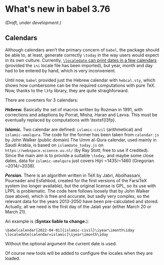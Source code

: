 # What's new in babel 3.76

*(Draft, under development.)*

## Calendars

Although calendars aren’t the primary concern of `babel`, the package
should be able to, at least, generate correctly `\today` in the way
users would expect in its own culture. Currently, [`\localedate` can
print dates in a few
calendars](https://latex3.github.io/babel/news/whats-new-in-babel-3.45.html)
(provided the `ini` locale file has been imported), but year, month and
day had to be entered by hand, which is very inconvenient.

Until now, `babel` provided just the Hebrew calendar with `hebcal.sty`,
which shows how cumbersome can be the required computations with pure
TeX. Now, thanks to the `l3fp` library, they are quite straighforward.

There are coverters for 3 calendars:

***Hebrew.*** Basically the set of macros written by Rozman in 1991,
   with corrections and adaptions by Porrat, Misha, Haran and Lavva.
   This must be eventually replaced by computations with \textsf{l3fp}.

***Islamic.*** Two calendar are defined: `islamic-civil` (arithmetical) 
     and `islamic-umalqura`. The code for the former has been taken
     from `calendar.js` by John Walker (public domain) The Umm al-Qura
     calendar, used mainly in Saudi Arabia, is based on
     `islamdate_today.js` on `https://webspace.science.uu.nl/` (by Ray
     Stott; free to use if credited). Since the main aim is to provide
     a suitable `\today`, and maybe some close dates, data for
     `islamic-umalqura` just covers Hijri ~1435/~1460 (Gregorian
     ~2014/~2038).
   
***Persian.*** There is an algorithm written in TeX by Jabri,
   Abolhassani, Pournader and Esfahbod, created for the first versions
   of the FarsiTeX system (no longer available), but the original
   license is GPL, so its use with LPPL is problematic. The code here
   follows loosely that by John Walker (see above), which is free and
   accurate, but sadly very complex, so the relevant data for the years
   2013-2050 have been pre-calculated and stored. Actually, all we need
   is the first day of the Jalali year (either March 20 or March 21).

An example is (**Syntax liable to change.**):
```
\babelcalendar[2022-04-01]{islamic-civil}\iyear\imonth\iday
\localedate[calendar=islamic]\iyear\imonth\iday
```
Without the optional argument the current date is used.

Of course new tools will be added to configure the locales when they
are loaded.






